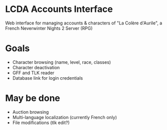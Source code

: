 # LCDA Accounts Interface

Web interface for managing accounts & characters of "La Colère d'Aurile", a French Neverwinter Nights 2 Server (RPG)


# Goals
- Character browsing (name, level, race, classes)
- Character deactivation
- GFF and TLK reader
- Database link for login credentials

# May be done
- Auction browsing
- Multi-language localization (currently French only)
- File modifications (tlk edit?)